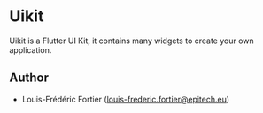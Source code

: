 # Uikit

Uikit is a Flutter UI Kit, it contains many widgets to create your own application. 

## Author

* Louis-Frédéric Fortier (<louis-frederic.fortier@epitech.eu>)
